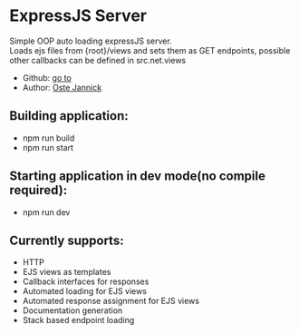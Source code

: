 

<h1>ExpressJS Server</h1>
<p>
    Simple OOP auto loading expressJS server.<br />
    Loads ejs files from {root}/views and sets them as GET endpoints, possible other callbacks can be defined in src.net.views
</p>
<ul>
   <li>Github: <a href="https://github.com/JannickOste/expressjs-server/">go to</a></li>
   <li>Author: <a href="https://oste.dev/">Oste Jannick</a></li>
</ul>

<h2>Building application:</h2>
<ul>
    <li>npm run build</li>
    <li>npm run start</li>
</ul>

<h2>Starting application in dev mode(no compile required):</h2>
<ul>
    <li>npm run dev</li>
</ul>


<h2>Currently supports:</h2>
<ul>
    <li>HTTP</li>
    <li>EJS views as templates</li>
    <li>Callback interfaces for responses</li>
    <li>Automated loading for EJS views</li>
    <li>Automated response assignment for EJS views</li>
    <li>Documentation generation</li>
    <li>Stack based endpoint loading</li>
</ul>


